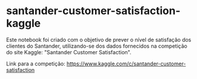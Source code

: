 # santander-customer-satisfaction-kaggle

Este notebook foi criado com o objetivo de prever o nível de satisfação dos clientes do Santander, utilizando-se dos dados fornecidos na competição do site Kaggle: "Santander Customer Satisfaction".

Link para a competição: https://www.kaggle.com/c/santander-customer-satisfaction
